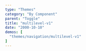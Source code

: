 ```yaml
---
type: "Themes"
category: "By Component"
parent: "Toggle"
title: "multilevel-v1"
date: "2000-10-10"
demos: [
  "themes/navigation/multilevel-v1"
]
---
```

